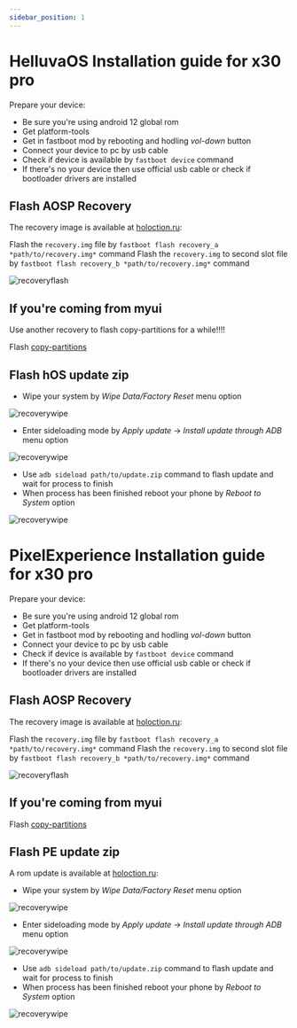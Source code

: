 ```yaml
---
sidebar_position: 1
---
```


# HelluvaOS Installation guide for x30 pro

Prepare your device:

- Be sure you're using android 12 global rom
- Get platform-tools
- Get in fastboot mod by rebooting and hodling *vol-down* button
- Connect your device to pc by usb cable
- Check if device is available by `fastboot device` command
- If there's no your device then use official usb cable or check if bootloader drivers are installed

## Flash AOSP Recovery

The recovery image is available at [holoction.ru](https://holoction.ru/recovery_eqs.img):

Flash the `recovery.img` file by `fastboot flash recovery_a *path/to/recovery.img*` command
Flash the `recovery.img` to second slot file by `fastboot flash recovery_b *path/to/recovery.img*` command

![recoveryflash](/img/term-fb-flash.png)

## If you're coming from myui

Use another recovery to flash copy-partitions for a while!!!!

Flash [copy-partitions](https://mirrorbits.lineageos.org/tools/copy-partitions-20220613-signed.zip)

## Flash hOS update zip

- Wipe your system by *Wipe Data/Factory Reset* menu option

![recoverywipe](/img/rec-wipe.png)

- Enter sideloading mode by *Apply update* -> *Install update through ADB* menu option

![recoverywipe](/img/rec-install.png)

- Use `adb sideload path/to/update.zip` command to flash update and wait for process to finish
- When process has been finished reboot your phone by *Reboot to System* option

![recoverywipe](/img/rec-reboot.png)

# PixelExperience Installation guide for x30 pro

Prepare your device:

- Be sure you're using android 12 global rom
- Get platform-tools
- Get in fastboot mod by rebooting and hodling *vol-down* button
- Connect your device to pc by usb cable
- Check if device is available by `fastboot device` command
- If there's no your device then use official usb cable or check if bootloader drivers are installed

## Flash AOSP Recovery

The recovery image is available at [holoction.ru](https://holoction.ru/pe_recovery_eqs.img):

Flash the `recovery.img` file by `fastboot flash recovery_a *path/to/recovery.img*` command
Flash the `recovery.img` to second slot file by `fastboot flash recovery_b *path/to/recovery.img*` command

![recoveryflash](/img/term-fb-flash.png)

## If you're coming from myui

Flash [copy-partitions](https://mirrorbits.lineageos.org/tools/copy-partitions-20220613-signed.zip)

## Flash PE update zip

A rom update is available at [holoction.ru](https://holoction.ru/pe_latest_eqs.zip):

- Wipe your system by *Wipe Data/Factory Reset* menu option

![recoverywipe](/img/rec-wipe.png)

- Enter sideloading mode by *Apply update* -> *Install update through ADB* menu option

![recoverywipe](/img/rec-install.png)

- Use `adb sideload path/to/update.zip` command to flash update and wait for process to finish
- When process has been finished reboot your phone by *Reboot to System* option

![recoverywipe](/img/rec-reboot.png)
